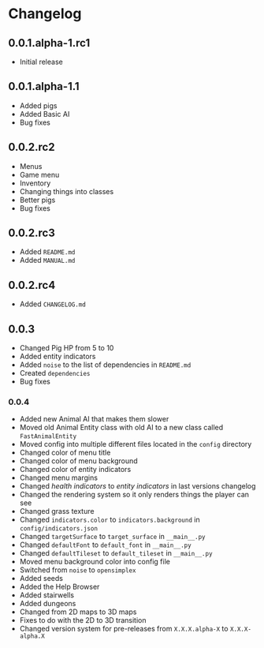 # Changelog
## 0.0.1.alpha-1.rc1
* Initial release
## 0.0.1.alpha-1.1
* Added pigs
* Added Basic AI
* Bug fixes
## 0.0.2.rc2
* Menus
* Game menu
* Inventory
* Changing things into classes
* Better pigs
* Bug fixes
## 0.0.2.rc3
* Added `README.md`
* Added `MANUAL.md`
## 0.0.2.rc4
* Added `CHANGELOG.md`
## 0.0.3
* Changed Pig HP from 5 to 10
* Added entity indicators
* Added `noise` to the list of dependencies in `README.md`
* Created `dependencies`
* Bug fixes
### 0.0.4
* Added new Animal AI that makes them slower
* Moved old Animal Entity class with old AI to a new class called `FastAnimalEntity`
* Moved config into multiple different files located in the `config` directory
* Changed color of menu title
* Changed color of menu background
* Changed color of entity indicators
* Changed menu margins
* Changed *health indicators* to *entity indicators* in last versions changelog
* Changed the rendering system so it only renders things the player can see
* Changed grass texture
* Changed `indicators.color` to `indicators.background` in `config/indicators.json`
* Changed `targetSurface` to `target_surface` in `__main__.py`
* Changed `defaultFont` to `default_font` in `__main__.py`
* Changed `defaultTileset` to `default_tileset` in `__main__.py`
* Moved menu background color into config file
* Switched from `noise` to `opensimplex`
* Added seeds
* Added the Help Browser
* Added stairwells
* Added dungeons
* Changed from 2D maps to 3D maps
* Fixes to do with the 2D to 3D transition
* Changed version system for pre-releases from `X.X.X.alpha-X` to `X.X.X-alpha.X`